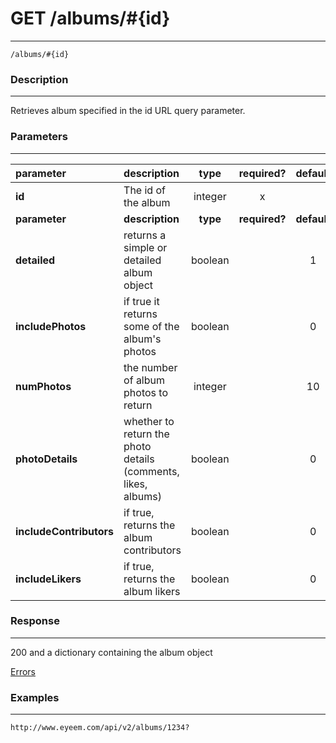 # GET /albums/#{id}
***
`/albums/#{id}`

### Description
***
Retrieves album specified in the id URL query parameter.

### Parameters
***

|parameter| description| type |required? |default|
|:---------|:--------------|:----------:|:------------:|:------------:|
|**id**| The id of the album|integer|x||
|**parameter**| **description**| **type** |**required?** |**default**|
|**detailed**|returns a simple or detailed album object|boolean||1|
|**includePhotos**|if true it returns some of the album's photos|boolean||0|
|**numPhotos**|the number of album photos to return|integer||10|
|**photoDetails**|whether to return the photo details (comments, likes, albums)|boolean||0|
|**includeContributors**|if true, returns the album contributors|boolean| |0|
|**includeLikers**| if true, returns the album likers|boolean| |0|




### Response
***


200 and a dictionary containing the album object


[Errors](https://github.com/eyeem/API/blob/master/resources/errors.md)

### Examples
***

`http://www.eyeem.com/api/v2/albums/1234?`



 